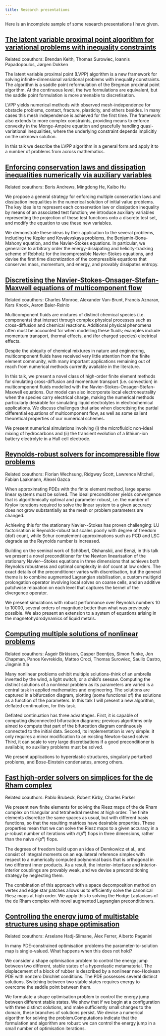 ```yaml
---
title: Research presentations
---
```


Here is an incomplete sample of some research presentations I have given.

<h2><a href="{{site.url}}/files/talks/latent_variable_proximal_point.pdf" class="iwantyoubold">The latent variable proximal point algorithm for variational problems with inequality constraints</a></h2>

<p>Related coauthors: Brendan Keith, Thomas Surowiec, Ioannis Papadopoulos, Jørgen Dokken</p>

<p>The latent variable proximal point (LVPP) algorithm is a new framework for solving infinite-dimensional variational problems with inequality constraints. The algorithm is a saddle point reformulation of the Bregman proximal point algorithm. At the continuous level, the two formulations are equivalent, but the saddle point formulation is more amenable to discretisation.</p>

<p>LVPP yields numerical methods with observed mesh-independence for obstacle problems, contact, fracture, plasticity, and others besides. In many cases this mesh independence is achieved for the first time. The framework also extends to more complex constraints, providing means to enforce convexity in the Monge-Ampère equation and gracefully handling quasi-variational inequalities, where the underlying constraint depends implicitly on the unknown solution.</p>

<p>In this talk we describe the LVPP algorithm in a general form and apply it to a number of problems from across mathematics.</p>


<h2><a href="{{site.url}}/files/talks/structure_in_time.pdf" class="iwantyoubold">Enforcing conservation laws and dissipation inequalities numerically via auxiliary variables</a></h2>

<p>Related coauthors: Boris Andrews, Mingdong He, Kaibo Hu</p>

<p>We propose a general strategy for enforcing multiple conservation laws and dissipation inequalities in the numerical solution of initial value problems. The key idea is to represent each conservation law or dissipation inequality by means of an associated test function; we introduce auxiliary variables representing the projection of these test functions onto a discrete test set,
and modify the equation to use these new variables. </p>

<p>We demonstrate these ideas by their application to the several problems, including the Kepler and Kovalevskaya problems, the Benjamin-Bona-Mahony equation, and the Navier-Stokes equations. In particular, we generalize to arbitrary order the energy-dissipating and
helicity-tracking scheme of Rebholz for the incompressible Navier-Stokes equations, and devise the
first time discretization of the compressible equations that conserves mass, momentum, and energy,
and provably dissipates entropy.</p>


<h2><a href="{{site.url}}/files/talks/multicomponent_flows.pdf" class="iwantyoubold">Discretising the Navier-Stokes-Onsager-Stefan-Maxwell equations of multicomponent flow</a></h2>

<p>Related coauthors: Charles Monroe, Alexander Van-Brunt, Francis Aznaran, Kars Knook, Aaron Baier-Reinio</p>

<p>Multicomponent fluids are mixtures of distinct chemical species (i.e. components) that interact through complex physical processes such as cross-diffusion and chemical reactions. Additional physical phenomena often must be accounted for when modelling these fluids; examples include momentum transport, thermal effects, and (for charged species) electrical effects.</p>

<p>Despite the ubiquity of chemical mixtures in nature and engineering, multicomponent fluids have received very little attention from the finite element community, with many important applications remaining out of reach from numerical methods currently available in the literature.</p>

<p>In this talk, we present a novel class of high-order finite element methods for simulating cross-diffusion and momentum transport (i.e. convection) in multicomponent fluids modelled with the Navier-Stokes-Onsager-Stefan-Maxwell equations. Our model can also incorporate local electroneutrality when the species carry electrical charge, making the numerical methods particularly desirable for simulating liquid electrolytes in electrochemical applications. We discuss challenges that arise when discretising the partial differential equations of multicomponent flow, as well as some salient theoretical properties of our numerical schemes.</p>

<p>We present numerical simulations involving (i) the microfluidic non-ideal mixing of hydrocarbons and (ii) the transient evolution of a lithium-ion battery electrolyte in a Hull cell electrode. </p>

<h2><a href="{{site.url}}/files/talks/reynolds_robust_solvers.pdf" class="iwantyoubold">Reynolds-robust solvers for incompressible flow problems</a></h2>

<p>Related coauthors: Florian Wechsung, Ridgway Scott, Lawrence Mitchell, Fabian Laakmann, Alexei Gazca</p>

 <p>When approximating PDEs with the finite element method, large sparse linear systems must be solved. The ideal preconditioner yields convergence that is algorithmically optimal and parameter robust, i.e. the number of Krylov iterations required to solve the linear system to a given accuracy does not grow substantially as the mesh or problem parameters are changed.</p>

<p>Achieving this for the stationary Navier--Stokes has proven challenging: LU factorisation is Reynolds-robust but scales poorly with degree of freedom (dof) count, while Schur complement approximations such as PCD and LSC degrade as the Reynolds number is increased.</p>

<p>Building on the seminal work of Schöberl, Olshanskii, and Benzi, in this talk we present a novel preconditioner for the Newton linearisation of the stationary Navier--Stokes equations in three dimensions that achieves both Reynolds robustness and optimal complexity in dof count at low orders. The exact details of the preconditioner varies with discretisation, but the general theme is to combine augmented Lagrangian stabilisation, a custom multigrid prolongation operator involving local solves on coarse cells, and an additive patchwise relaxation on each level that captures the kernel of the divergence operator.</p>

<p>We present simulations with robust performance over Reynolds numbers 10 to 10000, several orders of magnitude better than what was previously possible. We also present an extension to a system of equations arising in the magnetohydrodynamics of liquid metals.</p>

<h2><a href="{{site.url}}/files/talks/deflation.pdf" class="iwantyoubold">Computing multiple solutions of nonlinear problems</a></h2>

<p>Related coauthors: Ásgeir Birkisson, Casper Beentjes, Simon Funke, Jon Chapman, Panos Kevrekidis, Matteo Croci, Thomas Surowiec, Saullo Castro, Jingmin Xia</p>

<p>Many nonlinear problems exhibit multiple solutions-think of an umbrella
inverted by the wind, a light switch, or a child's seesaw.
Computing the distinct solutions of a nonlinear problem as its
parameters are varied is a central task in applied
mathematics and engineering. The solutions are captured in a bifurcation
diagram, plotting (some functional of) the solutions as a function of the parameters. In this
talk I will present a new algorithm, deflated continuation, for this task.</p>

<p>Deflated continuation has three advantages. First, it is capable of computing
disconnected bifurcation diagrams; previous algorithms only aimed to compute
that part of the bifurcation diagram continuously connected to the initial data.
Second, its implementation is very simple: it only requires a minor
modification to an existing Newton-based solver. Third, it can scale to very
large discretisations if a good preconditioner is available; no auxiliary
problems must be solved.</p>

<p>We present applications to hyperelastic structures, singularly perturbed problems,
and Bose-Einstein condensates, among others. </p>

<h2><a href="{{site.url}}/files/talks/fast_riesz_maps_simplices.pdf" class="iwantyoubold">Fast high-order solvers on simplices for the de Rham complex</a></h2>

<p>Related coauthors: Pablo Brubeck, Robert Kirby, Charles Parker</p>

<p>We present new finite elements for solving the Riesz maps of the de Rham complex on triangular and tetrahedral meshes at high order. The finite elements discretize the same spaces as usual, but with different basis functions, so that the resulting matrices have desirable properties. These properties mean that we can solve the Riesz maps to a given accuracy in a 𝑝-robust number of iterations with 𝒪(𝑝⁶) flops in three dimensions, rather than the naive 𝒪(𝑝⁹) flops.</p>

<p>The degrees of freedom build upon an idea of Demkowicz et al., and consist of integral moments on an equilateral reference simplex with respect to a numerically computed polynomial basis that is orthogonal in two different inner products. As a result,  the interior-interface and interior-interior couplings are provably weak, and we devise a preconditioning strategy by neglecting them.</p>

<p>The combination of this approach with a space decomposition method on vertex and edge star patches allows us to efficiently solve the canonical Riesz maps at high order.
We apply this to solving the Hodge Laplacians of the de Rham complex with novel augmented Lagrangian preconditioners.</p>

<h2><a href="{{site.url}}/files/talks/multistable_shape_optimisation.pdf" class="iwantyoubold">Controlling the energy jump of multistable structures using shape optimisation</a></h2>

<p>Related coauthors: Arselane Hadj-Slimane, Àlex Ferrer, Alberto Paganini</p>

<p>In many PDE-constrained optimisation problems the parameter-to-solution map is single-valued. What happens when this does not hold?</p>

<p>We consider a shape optimisation problem to control the energy jump between two different, stable states of a hyperelastic metamaterial. The displacement of a block of rubber is described by a nonlinear neo-Hookean PDE with nonzero Dirichlet conditions. The PDE possesses several distinct solutions. Switching between two stable states requires energy to overcome the saddle point between them.</p>

<p>We formulate a shape optimisation problem to control the energy jump between different stable states. We show that if we begin at a configuration with three distinct solutions, and make sufficiently small changes to the domain, these branches of solutions persist. We devise a numerical algorithm for solving the problem.Computations indicate that the formulation and algorithm are robust: we can control the energy jump in a small number of optimisation iterations.</p>
